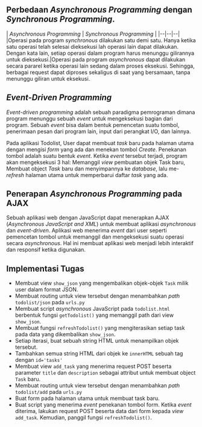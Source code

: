 ## Perbedaan _Asynchronous Programming_ dengan _Synchronous Programming_.
| _Asynchronous Programming_ | _Synchronous Programming_ |
|--|--|--|
|Operasi pada program _synchronous_ dilakukan satu demi satu. Hanya ketika satu operasi telah selesai dieksekusi lah operasi lain dapat dilakukan. Dengan kata lain, setiap operasi dalam program harus menunggu gilirannya untuk dieksekusi.|Operasi pada program _asynchronous_ dapat dilakukan secara pararel ketika operasi lain sedang dalam proses eksekusi. Sehingga, berbagai request dapat diproses sekaligus di saat yang bersamaan, tanpa menunggu giliran untuk eksekusi.


## _Event-Driven Programming_
_Event-driven programming_ adalah sebuah paradigma pemrograman dimana program menunggu sebuah _event_ untuk mengeksekusi bagian dari program. Sebuah _event_ bisa dalam bentuk pemencetan suatu tombol, penerimaan pesan dari program lain, input dari perangkat I/O, dan lainnya.

Pada aplikasi Todolist, User dapat membuat _task_ baru pada halaman utama dengan mengisi _form_ yang ada dan menekan tombol _Create_. Penekanan tombol adalah suatu bentuk _event_. Ketika _event_ tersebut terjadi, program akan mengeksekusi 3 hal: Memanggil _view_ pembuatan objek Task baru, Membuat object _Task_ baru dan menyimpannya ke _database_, lalu me-_refresh_ halaman utama untuk memperbarui daftar _task_ yang ada.

## Penerapan _Asynchronous Programming_ pada AJAX
Sebuah aplikasi web dengan JavaScript dapat menerapkan AJAX (_Asynchronous JavaScript and XML_) untuk membuat aplikasi _asynchronous_ dan _event-driven_. Aplikasi web menerima _event_ dari user seperti pemencetan tombol untuk memanggil dan mengeksekusi suatu operasi secara _asynchronous_. Hal ini membuat aplikasi web menjadi lebih interaktif dan responsif ketika digunakan.

## Implementasi Tugas
- Membuat view `show_json` yang mengembalikan objek-objek `Task` milik user dalam format JSON.
- Membuat routing untuk view tersebut dengan menambahkan _path_ `todolist/json` pada `urls.py`
- Membuat script _asynchronous_ JavaScript pada `todolist.html` berbentuk fungsi `getTodolist()` yang memanggil path dari view `show_json`.
- Membuat fungsi `refreshTodolist()` yang mengiterasikan setiap task pada data yang dikembalikan `show_json`.
- Setiap iterasi, buat sebuah string HTML untuk menampilkan objek tersebut.
- Tambahkan semua string HTML dari objek ke `innerHTML` sebuah tag dengan `id='tasks'`
- Membuat view `add_task` yang menerima request POST beserta parameter `title` dan `description` sebagai attribut untuk membuat object `Task` baru.
- Membuat routing untuk view tersebut dengan menambahkan _path_ `todolist/add` pada `urls.py`
- Buat form pada halaman utama untuk membuat task baru.
- Buat script yang menerima _event_ penekanan tombol form. Ketika _event_ diterima, lakukan request POST beserta data dari form kepada _view_ `add_task`. Kemudian, panggil fungsi `refreshTodolist()`.